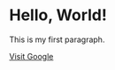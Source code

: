 <!DOCTYPE html>
<html>
<head>
  <title>My First Web Page</title>
</head>
<body>
  <h1>Hello, World!</h1>
  <p>This is my first paragraph.</p>
  <a href="https://www.google.com">Visit Google</a>
</body>
</html>
